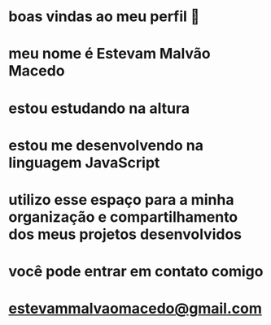 # boas vindas ao meu perfil 👋
# meu nome é Estevam Malvão Macedo 
# estou estudando na altura 
# estou me desenvolvendo na linguagem JavaScript 
# utilizo esse espaço para a minha organização e compartilhamento dos meus projetos desenvolvidos 
# você pode entrar em contato comigo 
# estevammalvaomacedo@gmail.com
